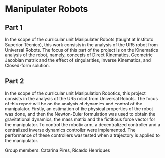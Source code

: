 # Manipulater Robots
## Part 1
In the scope of the curricular unit Manipulater Robots (taught at Instituto Superior Técnico), this work consists in the analysis of the UR5 robot from Universal Robots.
The focus of this part of the project is on the Kinematics analysis of the robot, namely, concepts of Direct Kinematics, Geometric Jacobian matrix and the effect of singularities, Inverse Kinematics, and Closed-form solution.

## Part 2
In the scope of the curricular unit Manipulation Robotics, this project consists in the analysis of the UR5 robot from Universal Robots.
The focus of this report will be on the analysis of dynamics and control of the manipulator.
Firstly, an estimation of the physical properties of the robot was done, and then the Newton-Euler formulation was used to obtain the gravitational dynamics, the mass matrix and the fictitious force vector for the manipulator.
To control the robotic arm, a decentralized controller and a centralized inverse dynamics controller were implemented.
The performance of these controllers was tested when a trajectory is applied to the manipulator.

Group members: Catarina Pires, Ricardo Henriques
